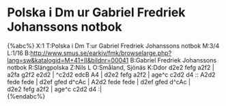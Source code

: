 # Polska i Dm  ur Gabriel Fredriek Johanssons notbok

{%abc%}
X:1
T:Polska i Dm 
T:ur Gabriel Fredriek Johanssons notbok
M:3/4
L:1/16
B:http://www.smus.se/earkiv/fmk/browselarge.php?lang=sw&katalogid=M+41+II&bildnr=00041
B:Gabriel Fredriek Johanssons notbok
R:Slängpolska
Z:Nils L
O:Småland, Sjönäs
K:Ddor
d2e2 fefg a2f2 | a2fa g2f2 e2d2 | ^c2d2 edcB A4 | d2e2 fefg a2f2 | age^c c2d2 d4 ::
A2d2 fede fede | d2ef gfed d^cAc | A2d2 fede fede | d2ef gfed d^cAc |  
d2e2 fefg a2f2 | age^c c2d2 d4 :|  
{%endabc%}
